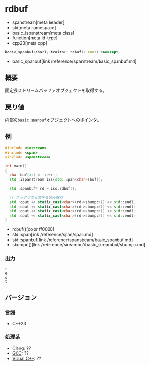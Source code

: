 # rdbuf
* spanstream[meta header]
* std[meta namespace]
* basic_ispanstream[meta class]
* function[meta id-type]
* cpp23[meta cpp]

```cpp
basic_spanbuf<charT, traits>* rdbuf() const noexcept;
```
* basic_spanbuf[link /reference/spanstream/basic_spanbuf.md]

## 概要
固定長ストリームバッファオブジェクトを取得する。

## 戻り値
内部の`basic_spanbuf`オブジェクトへのポインタ。

## 例
```cpp example
#include <iostream>
#include <span>
#include <spanstream>

int main()
{
  char buf[32] = "test";
  std::ispanstream iss{std::span<char>{buf}};
  
  std::spanbuf* rd = iss.rdbuf();
  
  // バッファから文字を読み取り
  std::cout << static_cast<char>(rd->sbumpc()) << std::endl;
  std::cout << static_cast<char>(rd->sbumpc()) << std::endl;
  std::cout << static_cast<char>(rd->sbumpc()) << std::endl;
  std::cout << static_cast<char>(rd->sbumpc()) << std::endl;
}
```
* rdbuf()[color ff0000]
* std::span<char>[link /reference/span/span.md]
* std::spanbuf[link /reference/spanstream/basic_spanbuf.md]
* sbumpc()[link /reference/streambuf/basic_streambuf/sbumpc.md]

### 出力
```
t
e
s
t
```


## バージョン
### 言語
- C++23

### 処理系
- [Clang](/implementation.md#clang): ??
- [GCC](/implementation.md#gcc): ??
- [Visual C++](/implementation.md#visual_cpp): ??
